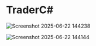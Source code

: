 # TraderC#

![Screenshot 2025-06-22 144238](https://github.com/user-attachments/assets/2b0ee954-a1d5-4225-938e-52a4aeb8affe)


![Screenshot 2025-06-22 144144](https://github.com/user-attachments/assets/05c062dd-11b1-4ea1-8c46-7306fb365538)
